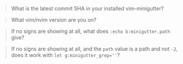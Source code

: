 > What is the latest commit SHA in your installed vim-minigutter?

> What vim/nvim version are you on?

> If no signs are showing at all, what does `:echo b:minigutter.path` give?

> If no signs are showing at all, and the `path` value is a path and not `-2`, does it work with `let g:minigutter_grep=''`?

